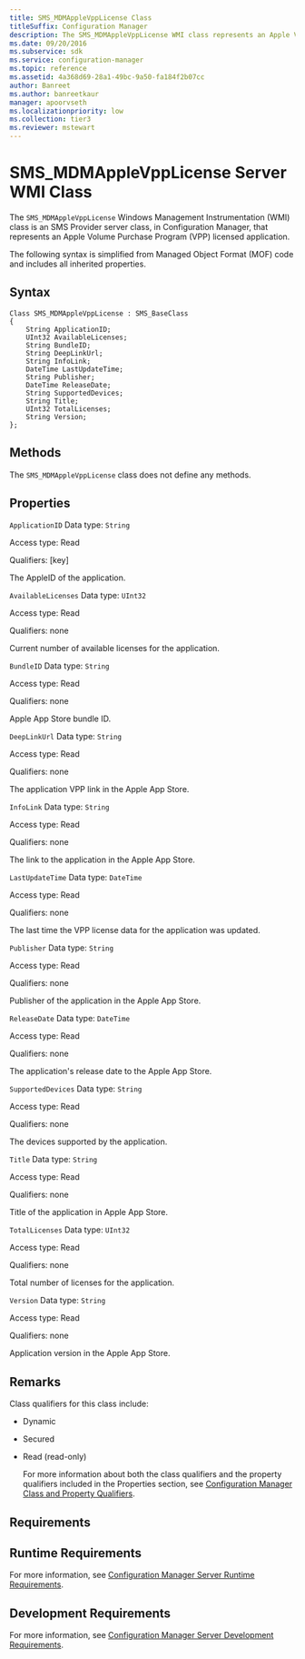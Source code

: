 ```yaml
---
title: SMS_MDMAppleVppLicense Class
titleSuffix: Configuration Manager
description: The SMS_MDMAppleVppLicense WMI class represents an Apple Volume Purchase Program (VPP) licensed application.
ms.date: 09/20/2016
ms.subservice: sdk
ms.service: configuration-manager
ms.topic: reference
ms.assetid: 4a368d69-28a1-49bc-9a50-fa184f2b07cc
author: Banreet
ms.author: banreetkaur
manager: apoorvseth
ms.localizationpriority: low
ms.collection: tier3
ms.reviewer: mstewart
---
```

# SMS_MDMAppleVppLicense Server WMI Class
The `SMS_MDMAppleVppLicense` Windows Management Instrumentation (WMI) class is an SMS Provider server class, in Configuration Manager, that represents an Apple Volume Purchase Program (VPP) licensed application.

 The following syntax is simplified from Managed Object Format (MOF) code and includes all inherited properties.

## Syntax

```
Class SMS_MDMAppleVppLicense : SMS_BaseClass
{
    String ApplicationID;
    UInt32 AvailableLicenses;
    String BundleID;
    String DeepLinkUrl;
    String InfoLink;
    DateTime LastUpdateTime;
    String Publisher;
    DateTime ReleaseDate;
    String SupportedDevices;
    String Title;
    UInt32 TotalLicenses;
    String Version;
};

```

## Methods
 The `SMS_MDMAppleVppLicense`  class does not define any methods.

## Properties
 `ApplicationID`
 Data type: `String`

 Access type: Read

 Qualifiers: [key]

 The AppleID of the application.

 `AvailableLicenses`
 Data type: `UInt32`

 Access type: Read

 Qualifiers: none

 Current number of available licenses for the application.

 `BundleID`
 Data type: `String`

 Access type: Read

 Qualifiers: none

 Apple App Store bundle ID.

 `DeepLinkUrl`
 Data type: `String`

 Access type: Read

 Qualifiers: none

 The application VPP link in the Apple App Store.

 `InfoLink`
 Data type: `String`

 Access type: Read

 Qualifiers: none

 The link to the application in the Apple App Store.

 `LastUpdateTime`
 Data type: `DateTime`

 Access type: Read

 Qualifiers: none

 The last time the VPP license data for the application was updated.

 `Publisher`
 Data type: `String`

 Access type: Read

 Qualifiers: none

 Publisher of the application in the Apple App Store.

 `ReleaseDate`
 Data type: `DateTime`

 Access type: Read

 Qualifiers: none

 The application's release date to the Apple App Store.

 `SupportedDevices`
 Data type: `String`

 Access type: Read

 Qualifiers: none

 The devices supported by the application.

 `Title`
 Data type: `String`

 Access type: Read

 Qualifiers: none

 Title of the application in Apple App Store.

 `TotalLicenses`
 Data type: `UInt32`

 Access type: Read

 Qualifiers: none

 Total number of licenses for the application.

 `Version`
 Data type: `String`

 Access type: Read

 Qualifiers: none

 Application version in the Apple App Store.

## Remarks
 Class qualifiers for this class include:

- Dynamic

- Secured

- Read (read-only)

  For more information about both the class qualifiers and the property qualifiers included in the Properties section, see [Configuration Manager Class and Property Qualifiers](../../../develop/reference/misc/class-and-property-qualifiers.md).

## Requirements

## Runtime Requirements
 For more information, see [Configuration Manager Server Runtime Requirements](../../../develop/core/reqs/server-runtime-requirements.md).

## Development Requirements
 For more information, see [Configuration Manager Server Development Requirements](../../../develop/core/reqs/server-development-requirements.md).
